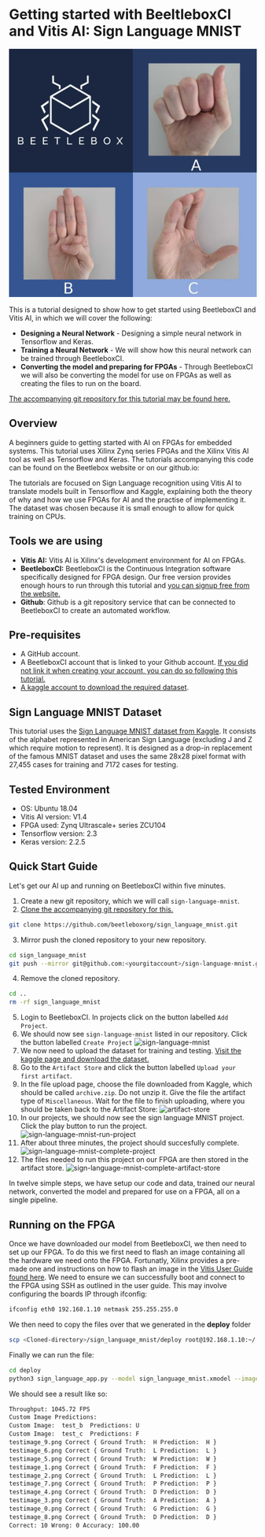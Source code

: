 # Getting started with BeeltleboxCI and Vitis AI: Sign Language MNIST

![Image of Sign Language MNIST](https://github.com/beetleboxorg/sign_language_mnist/blob/master/sign_language_cover_square.jpg)

This is a tutorial designed to show how to get started using BeetleboxCI and Vitis AI, in which we will cover the following: 

- **Designing a Neural Network** - Designing a simple neural network in Tensorflow and Keras.
- **Training a Neural Network** - We will show how this neural network can be trained through BeetleboxCI.
- **Converting the model and preparing for FPGAs** - Through BeetleboxCI we will also be converting the model for use on FPGAs as well as creating the files to run on the board.


[The accompanying git repository for this tutorial may be found here.](https://github.com/beetleboxorg/sign_language_mnist)

## Overview

A beginners guide to getting started with AI on FPGAs for embedded systems. This tutorial uses Xilinx Zynq series FPGAs and the Xilinx Vitis AI tool as well as Tensorflow and Keras. The tutorials accompanying this code can be found on the Beetlebox website or on our github.io:

The tutorials are focused on Sign Language recognition using Vitis AI to translate models built in Tensorflow and Kaggle, explaining both the theory of why and how we use FPGAs for AI and the practise of implementing it. The dataset was chosen because it is small enough to allow for quick training on CPUs.

## Tools we are using
 - **Vitis AI:** Vitis AI is Xilinx's development environment for AI on FPGAs.
 - **BeetleboxCI:** BeetleboxCI is the Continuous Integration software specifically designed for FPGA design. Our free version provides enough hours to run through this tutorial and [you can signup free from the website.](https://beetlebox.org)
 - **Github**: Github is a git repository service that can be connected to BeetleboxCI to create an automated workflow.

## Pre-requisites
 - A GitHub account.
 - A BeetleboxCI account that is linked to your Github account. [If you did not link it when creating your account, you can do so following this tutorial.](https://docs.beetleboxci.com/docs/administration/linked-organisation)
 - [A kaggle account to download the required dataset](https://www.kaggle.com/datamunge/sign-language-mnist).

## Sign Language MNIST Dataset
This tutorial uses the [Sign Language MNIST dataset from Kaggle](https://www.kaggle.com/datamunge/sign-language-mnist). It consists of the alphabet represented in American Sign Language (excluding J and Z which require motion to represent). It is designed as a drop-in replacement of the famous MNIST dataset and uses the same 28x28 pixel format with 27,455 cases for training and 7172 cases for testing.


## Tested Environment
 - OS: Ubuntu 18.04
 - Vitis AI version: V1.4
 - FPGA used: Zynq Ultrascale+ series ZCU104
 - Tensorflow version: 2.3
 - Keras version: 2.2.5

## Quick Start Guide
Let's get our AI up and running on BeetleboxCI  within five minutes.
1. Create a new git repository, which we will call <code>sign-language-mnist</code>.
2. [Clone the accompanying git repository for this.](https://github.com/beetleboxorg/sign_language_mnist)
```sh
git clone https://github.com/beetleboxorg/sign_language_mnist.git
```
3. Mirror push the cloned repository to your new repository.
```sh
cd sign_language_mnist
git push --mirror git@github.com:<yourgitaccount>/sign-language-mnist.git
```
4. Remove the cloned repository.
```sh
cd ..
rm -rf sign_language_mnist
```
5. Login to BeetleboxCI. In projects click on the button labelled <code>Add Project</code>.
6. We should now see <code>sign-language-mnist</code> listed in our repository. Click the button labelled <code>Create Project</code>
![sign-language-mnist](/img/tutorial/getting-started-with-beetleboxci-and-vitis-ai/sign-language-mnist-create-new-project.png)
7. We now need to upload the dataset for training and testing. [Visit the kaggle page and download the dataset.](https://www.kaggle.com/datamunge/sign-language-mnist)
8. Go to the <code>Artifact Store</code> and click the button labelled <code>Upload your first artifact</code>.
9. In the file upload page, choose the file downloaded from Kaggle, which should be called <code>archive.zip</code>. Do not unzip it. Give the file the artifact type of <code>Miscellaneous</code>. Wait for the file to finish uploading, where you should be taken back to the Artifact Store:
![artifact-store](/img/tutorial/getting-started-with-beetleboxci-and-vitis-ai/sign-language-mnist-artifact-store.png)
10. In our projects, we should now see the sign language MNIST project. Click the play button to run the project.
![sign-language-mnist-run-project](/img/tutorial/getting-started-with-beetleboxci-and-vitis-ai/sign-language-mnist-run-project.png)
11. After about three minutes, the project should succesfully complete.
![sign-language-mnist-complete-project](/img/tutorial/getting-started-with-beetleboxci-and-vitis-ai/sign-language-mnist-complete-project.png)
12. The files needed to run this project on our FPGA are then stored in the artifact store.
![sign-language-mnist-complete-artifact-store](/img/tutorial/getting-started-with-beetleboxci-and-vitis-ai/sign-language-mnist-complete-artifact-store.png)

In twelve simple steps, we have setup our code and data, trained our neural network, converted the model and prepared for use on a FPGA, all on a single pipeline.


## Running on the FPGA
Once we have downloaded our model from BeetleboxCI, we then need to set up our FPGA. To do this we first need to flash an image containing all the hardware we need onto the FPGA. Fortunatly, Xilinx provides a pre-made one and instructions on how to flash an image in the [Vitis User Guide found here](https://www.xilinx.com/html_docs/vitis_ai/1_1/gum1570690244788.html).
We need to ensure we can successfully boot and connect to the FPGA using SSH as outlined in the user guide. This may involve configuring the boards IP through ifconfig:

```bash
ifconfig eth0 192.168.1.10 netmask 255.255.255.0

```

We then need to copy the files over that we generated in the __deploy__ folder

```bash
scp <Cloned-directory>/sign_language_mnist/deploy root@192.168.1.10:~/

```

Finally we can run the file:
```bash
cd deploy
python3 sign_language_app.py --model sign_language_mnist.xmodel --image_dir images --threads 1 -s ./test_resultguide.json

```
We should see a result like so:

```bash
Throughput: 1045.72 FPS
Custom Image Predictions:
Custom Image:  test_b  Predictions: U
Custom Image:  test_c  Predictions: F
testimage_9.png Correct { Ground Truth:  H Prediction:  H }
testimage_6.png Correct { Ground Truth:  L Prediction:  L }
testimage_5.png Correct { Ground Truth:  W Prediction:  W }
testimage_1.png Correct { Ground Truth:  F Prediction:  F }
testimage_2.png Correct { Ground Truth:  L Prediction:  L }
testimage_7.png Correct { Ground Truth:  P Prediction:  P }
testimage_4.png Correct { Ground Truth:  D Prediction:  D }
testimage_3.png Correct { Ground Truth:  A Prediction:  A }
testimage_0.png Correct { Ground Truth:  G Prediction:  G }
testimage_8.png Correct { Ground Truth:  D Prediction:  D }
Correct: 10 Wrong: 0 Accuracy: 100.00

```
